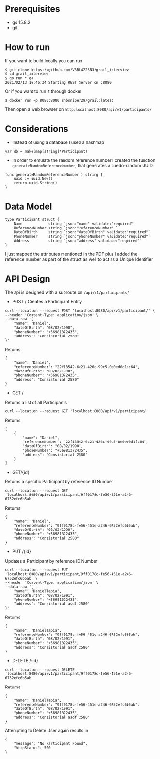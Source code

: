# Prerequisites

- go 15.8.2
- git


# How to run

If you want to build locally you can run 
```
$ git clone https://github.com/V3RL4223N3/grail_interview
$ cd grail_interview
$ go run *.go
2021/02/13 16:46:34 Starting REST Server on :8080
```

Or if you want to run it through docker

```
$ docker run -p 8080:8080 snbsniper29/grail:latest
```

Then open a web browser on `http:localhost:8080/api/v1/participants/`

# Considerations

- Instead of using a database I used a hashmap
```
var db = make(map[string]*Participant)
```

- In order to emulate the random reference number I created the function `generateRandomReferenceNumber`, that generates a suedo-random UUID 
```
func generateRandomReferenceNumber() string {
	uuid := uuid.New()
	return uuid.String()
}

```

# Data Model

```
type Participant struct {
	Name            string `json:"name" validate:"required"`
	ReferenceNumber string `json:"referenceNumber" `
	DateOfBirth     string `json:"dateOfBirth" validate:"required"`
	PhoneNumber     string `json:"phoneNumber" validate:"required"`
	Address         string `json:"address" validate:"required"`
}
```
I just mapped the attributes mentioned in the PDF plus I added the reference number as part of the struct as well to act as a Unique Identifier


# API Design

The api is designed with a subroute on `/api/v1/participants/`

- POST /
Creates a Participant Entity


```
curl --location --request POST 'localhost:8080/api/v1/participant/' \
--header 'Content-Type: application/json' \
--data-raw '{
    "name": "Daniel",
    "dateOfBirth": "08/02/1990",
    "phoneNumber": "+56981372435",
    "address": "Consistorial 2580"
}'

```

Returns

```
{
    "name": "Daniel",
    "referenceNumber": "22f13542-6c21-426c-99c5-0e0ed0d1fc64",
    "dateOfBirth": "08/02/1990",
    "phoneNumber": "+56981372435",
    "address": "Consistorial 2580"
}

```


- GET / 

Returns a list of all Participants

```
curl --location --request GET 'localhost:8080/api/v1/participant/'

```

Returns

```
[
    {
        "name": "Daniel",
        "referenceNumber": "22f13542-6c21-426c-99c5-0e0ed0d1fc64",
        "dateOfBirth": "08/02/1990",
        "phoneNumber": "+56981372435",
        "address": "Consistorial 2580"
    }
]
```


- GET/{id}

Returns a specific Participant by reference ID Number

```
curl --location --request GET 'localhost:8080/api/v1/participant/9ff0178c-fe56-451e-a246-6752efc6b5ab'
```

Returns

```
{
    "name": "Daniel",
    "referenceNumber": "9ff0178c-fe56-451e-a246-6752efc6b5ab",
    "dateOfBirth": "08/02/1990",
    "phoneNumber": "+56981322435",
    "address": "Consistorial 2580"
}

```

- PUT /{id}

Updates a Participant by reference ID Number

```
curl --location --request PUT 'localhost:8080/api/v1/participant/9ff0178c-fe56-451e-a246-6752efc6b5ab' \
--header 'Content-Type: application/json' \
--data-raw '{
    "name": "DanielTapia",
    "dateOfBirth": "08/02/1991",
    "phoneNumber": "+56981322435",
    "address": "Consistorial asdf 2580"
}'
```

Returns 

```
{
    "name": "DanielTapia",
    "referenceNumber": "9ff0178c-fe56-451e-a246-6752efc6b5ab",
    "dateOfBirth": "08/02/1991",
    "phoneNumber": "+56981322435",
    "address": "Consistorial asdf 2580"
}

```


- DELETE /{id}

```
curl --location --request DELETE 'localhost:8080/api/v1/participant/9ff0178c-fe56-451e-a246-6752efc6b5ab'
```

Returns
```
{
    "name": "DanielTapia",
    "referenceNumber": "9ff0178c-fe56-451e-a246-6752efc6b5ab",
    "dateOfBirth": "08/02/1991",
    "phoneNumber": "+56981322435",
    "address": "Consistorial asdf 2580"
}
```

Attempting to Delete User again results in

```
{
    "message": "No Participant Found",
    "httpStatus": 500
}

```